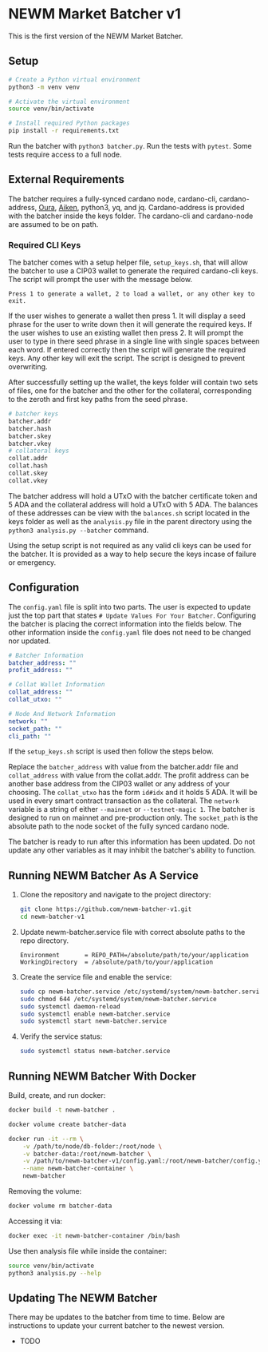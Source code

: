 # NEWM Market Batcher v1

This is the first version of the NEWM Market Batcher.

## Setup

```bash
# Create a Python virtual environment
python3 -m venv venv

# Activate the virtual environment
source venv/bin/activate

# Install required Python packages
pip install -r requirements.txt
```

Run the batcher with `python3 batcher.py`. Run the tests with `pytest`. Some tests require access to a full node.

## External Requirements

The batcher requires a fully-synced cardano node, cardano-cli, cardano-address, [Oura](https://github.com/txpipe/oura), [Aiken](https://github.com/aiken-lang/aiken), python3, yq, and jq. Cardano-address is provided with the batcher inside the keys folder. The cardano-cli and cardano-node are assumed to be on path.

### Required CLI Keys

The batcher comes with a setup helper file, `setup_keys.sh`, that will allow the batcher to use a CIP03 wallet to generate the required cardano-cli keys. The script will prompt the user with the message below.

```
Press 1 to generate a wallet, 2 to load a wallet, or any other key to exit.
```

If the user wishes to generate a wallet then press 1. It will display a seed phrase for the user to write down then it will generate the required keys. If the user wishes to use an existing wallet then press 2. It will prompt the user to type in there seed phrase in a single line with single spaces between each word. If entered correctly then the script will generate the required keys. Any other key will exit the script. The script is designed to prevent overwriting.

After successfully setting up the wallet, the keys folder will contain two sets of files, one for the batcher and the other for the collateral, corresponding to the zeroth and first key paths from the seed phrase.

```bash
# batcher keys
batcher.addr
batcher.hash
batcher.skey
batcher.vkey
# collateral keys
collat.addr
collat.hash
collat.skey
collat.vkey
```

The batcher address will hold a UTxO with the batcher certificate token and 5 ADA and the collateral address will hold a UTxO with 5 ADA. The balances of these addresses can be view with the `balances.sh` script located in the keys folder as well as the `analysis.py` file in the parent directory using the `python3 analysis.py --batcher` command.

Using the setup script is not required as any valid cli keys can be used for the batcher. It is provided as a way to help secure the keys incase of failure or emergency.

## Configuration

The `config.yaml` file is split into two parts. The user is expected to update just the top part that states `# Update Values For Your Batcher`. Configuring the batcher is placing the correct information into the fields below. The other information inside the `config.yaml` file does not need to be changed nor updated.

```yaml
# Batcher Information
batcher_address: ""
profit_address: ""

# Collat Wallet Information
collat_address: ""
collat_utxo: ""

# Node And Network Information
network: ""
socket_path: ""
cli_path: ""
```

If the `setup_keys.sh` script is used then follow the steps below.

Replace the `batcher_address` with value from the batcher.addr file and `collat_address` with value from the collat.addr. The profit address can be another base address from the CIP03 wallet or any address of your choosing. The `collat_utxo` has the form `id#idx` and it holds 5 ADA. It will be used in every smart contract transaction as the collateral. The `network` variable is a string of either `--mainnet` or `--testnet-magic 1`. The batcher is designed to run on mainnet and pre-production only. The `socket_path` is the absolute path to the node socket of the fully synced cardano node.

The batcher is ready to run after this information has been updated. Do not update any other variables as it may inhibit the batcher's ability to function.

## Running NEWM Batcher As A Service


1. Clone the repository and navigate to the project directory:

    ```sh
    git clone https://github.com/newm-batcher-v1.git
    cd newm-batcher-v1
    ```

2. Update newm-batcher.service file with correct absolute paths to the repo directory.

    ```
    Environment       = REPO_PATH=/absolute/path/to/your/application
    WorkingDirectory  = /absolute/path/to/your/application
    ```

3. Create the service file and enable the service:

    ```sh
    sudo cp newm-batcher.service /etc/systemd/system/newm-batcher.service
    sudo chmod 644 /etc/systemd/system/newm-batcher.service
    sudo systemctl daemon-reload
    sudo systemctl enable newm-batcher.service
    sudo systemctl start newm-batcher.service
    ```

4. Verify the service status:

    ```sh
    sudo systemctl status newm-batcher.service
    ```

## Running NEWM Batcher With Docker

Build, create, and run docker:
```bash
docker build -t newm-batcher .

docker volume create batcher-data

docker run -it --rm \
    -v /path/to/node/db-folder:/root/node \
    -v batcher-data:/root/newm-batcher \
    -v /path/to/newm-batcher-v1/config.yaml:/root/newm-batcher/config.yaml \
    --name newm-batcher-container \
    newm-batcher
```

Removing the volume:
```bash
docker volume rm batcher-data
```

Accessing it via:
```bash
docker exec -it newm-batcher-container /bin/bash
```

Use then analysis file while inside the container:
```bash
source venv/bin/activate
python3 analysis.py --help
```


## Updating The NEWM Batcher

There may be updates to the batcher from time to time. Below are instructions to update your current batcher to the newest version.

- TODO